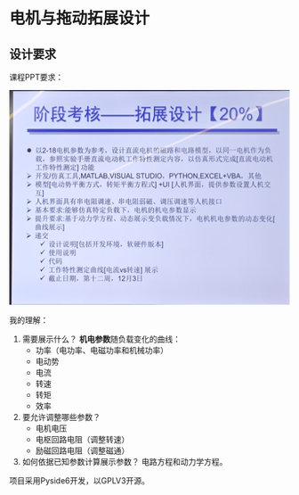 # 电机与拖动拓展设计

## 设计要求

课程PPT要求：
<center>

![课程PPT要求照片](doc/figures/design_requirements.png)
</center>

我的理解：
1. 需要展示什么？
**机电参数**随负载变化的曲线：
   - 功率（电功率、电磁功率和机械功率）
   - 电动势
   - 电流
   - 转速
   - 转矩
   - 效率
2. 要允许调整哪些参数？
   - 电机电压
   - 电枢回路电阻（调整转速）
   - 励磁回路电阻（调整磁通）
3. 如何依据已知参数计算展示参数？
   电路方程和动力学方程。

项目采用Pyside6开发，以GPLV3开源。